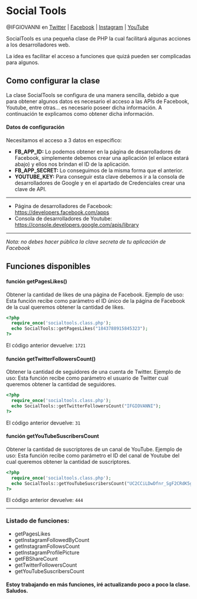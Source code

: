 # Social Tools
@IFGIOVANNI en [Twitter](http://twitter.com/ifgiovanni) |
[Facebook](http://facebook.com/ifgiovanni) |
[Instagram](http://instagram.com/ifgiovanni) |
[YouTube](http://youtube.com/ifgiovanni) 

SocialTools es una pequeña clase de PHP la cual facilitará algunas acciones a los desarrolladores web.

La idea es facilitar el acceso a funciones que quizá pueden ser complicadas para algunos.

## Como configurar la clase
La clase SocialTools se configura de una manera sencilla, debido a que para obtener algunos datos es necesario el acceso a las APIs de Facebook, Youtube, entre otras... es necesario poseer dicha información. A continuación te explicamos como obtener dicha información.

#### Datos de configuración
Necesitamos el acceso a 3 datos en especifico:

- **FB_APP_ID:** Lo podemos obtener en la página de desarrolladores de Facebook, simplemente debemos crear una aplicación (el enlace estará abajo) y ellos nos brindan el ID de la aplicación.
- **FB_APP_SECRET:** Lo conseguimos de la misma forma que el anterior.
- **YOUTUBE_KEY:** Para conseguir esta clave debemos ir a la consola de desarrolladores de Google y en el apartado de Credenciales crear una clave de API.
----------------
- Página de desarrolladores de Facebook: https://developers.facebook.com/apps
- Consola de desarrolladores de Youtube: https://console.developers.google.com/apis/library
----------------
*Nota: no debes hacer pública la clave secreta de tu aplicación de Facebook*

## Funciones disponibles
#### función getPagesLikes()
Obtener la cantidad de likes de una página de Facebook.
Ejemplo de uso: Esta función recibe como parámetro el ID único de la página de Facebook de la cual queremos obtener la cantidad de likes.

```php
<?php
  require_once('socialtools.class.php');
  echo SocialTools::getPagesLikes("1843788915845323");
?>
```
El código anterior devuelve:  `1721`

#### función getTwitterFollowersCount()
Obtener la cantidad de seguidores de una cuenta de Twitter.
Ejemplo de uso: Esta función recibe como parámetro el usuario de Twitter cual queremos obtener la cantidad de seguidores.

```php
<?php
  require_once('socialtools.class.php');
  echo SocialTools::getTwitterFollowersCount("IFGIOVANNI");
?>
```
El código anterior devuelve:  `31`

#### función getYouTubeSuscribersCount
Obtener la cantidad de suscriptores de un canal de YouTube.
Ejemplo de uso: Esta función recibe como parámetro el ID del canal de Youtube del cual queremos obtener la cantidad de suscriptores.

```php
<?php
  require_once('socialtools.class.php');
  echo SocialTools::getYouTubeSuscribersCount("UC2CCiLDwDfnr_SgF2CRdK5g");
?>
```
El código anterior devuelve:  `444`

--------

### Listado de funciones:
- getPagesLikes
- getInstagramFollowedByCount
- getInstagramFollowsCount
- getInstagramProfilePicture
- getFBShareCount
- getTwitterFollowersCount
- getYouTubeSuscribersCount

#### Estoy trabajando en más funciones, iré actualizando poco a poco la clase. Saludos.
